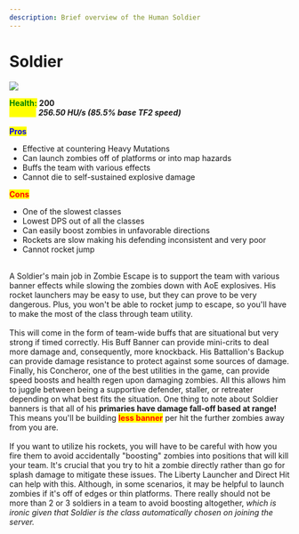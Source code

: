 ```yaml
---
description: Brief overview of the Human Soldier
---
```


# Soldier

![](../../../.gitbook/assets/Icon\_soldier\_blue.jpg)

<mark style="color:green;">**Health:**</mark> **200**\
<mark style="color:yellow;">**Speed:**</mark> _**256.50 HU/s (85.5% base TF2 speed)**_\
\
<mark style="color:blue;">**Pros**</mark>

* Effective at countering Heavy Mutations
* Can launch zombies off of platforms or into map hazards
* Buffs the team with various effects
* Cannot die to self-sustained explosive damage

<mark style="color:red;">**Cons**</mark>

* One of the slowest classes
* Lowest DPS out of all the classes
* Can easily boost zombies in unfavorable directions
* Rockets are slow making his defending inconsistent and very poor
* Cannot rocket jump

\
A Soldier's main job in Zombie Escape is to support the team with various banner effects while slowing the zombies down with AoE explosives. His rocket launchers may be easy to use, but they can prove to be very dangerous. Plus, you won't be able to rocket jump to escape, so you'll have to make the most of the class through team utility.\
\
This will come in the form of team-wide buffs that are situational but very strong if timed correctly. His Buff Banner can provide mini-crits to deal more damage and, consequently, more knockback. His Battallion's Backup can provide damage resistance to protect against some sources of damage. Finally, his Concheror, one of the best utilities in the game, can provide speed boosts and health regen upon damaging zombies. All this allows him to juggle between being a supportive defender, staller, or retreater depending on what best fits the situation. One thing to note about Soldier banners is that all of his **primaries have damage fall-off based at range!** This means you'll be building <mark style="color:red;">**less banner**</mark> per hit the further zombies away from you are.\
\
If you want to utilize his rockets, you will have to be careful with how you fire them to avoid accidentally "boosting" zombies into positions that will kill your team. It's crucial that you try to hit a zombie directly rather than go for splash damage to mitigate these issues. The Liberty Launcher and Direct Hit can help with this. Although, in some scenarios, it may be helpful to launch zombies if it's off of edges or thin platforms. There really should not be more than 2 or 3 soldiers in a team to avoid boosting altogether, _which is ironic given that Soldier is the class automatically chosen on joining the server._
